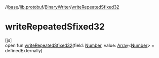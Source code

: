 //[base](../../../index.md)/[lib.protobuf](../index.md)/[BinaryWriter](index.md)/[writeRepeatedSfixed32](write-repeated-sfixed32.md)

# writeRepeatedSfixed32

[js]\
open fun [writeRepeatedSfixed32](write-repeated-sfixed32.md)(field: [Number](https://kotlinlang.org/api/latest/jvm/stdlib/kotlin/-number/index.html), value: [Array](https://kotlinlang.org/api/latest/jvm/stdlib/kotlin/-array/index.html)&lt;[Number](https://kotlinlang.org/api/latest/jvm/stdlib/kotlin/-number/index.html)&gt; = definedExternally)
